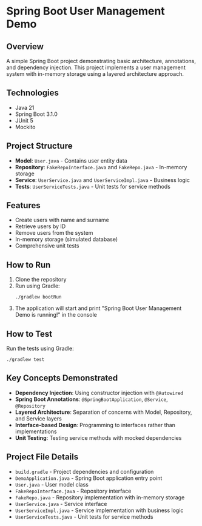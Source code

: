 # Spring Boot User Management Demo

## Overview
A simple Spring Boot project demonstrating basic architecture, annotations, and dependency injection. This project implements a user management system with in-memory storage using a layered architecture approach.

## Technologies
- Java 21
- Spring Boot 3.1.0
- JUnit 5
- Mockito

## Project Structure
- **Model**: `User.java` - Contains user entity data
- **Repository**: `FakeRepoInterface.java` and `FakeRepo.java` - In-memory storage
- **Service**: `UserService.java` and `UserServiceImpl.java` - Business logic
- **Tests**: `UserServiceTests.java` - Unit tests for service methods

## Features
- Create users with name and surname
- Retrieve users by ID
- Remove users from the system
- In-memory storage (simulated database)
- Comprehensive unit tests

## How to Run
1. Clone the repository
2. Run using Gradle:
   ```
   ./gradlew bootRun
   ```
3. The application will start and print "Spring Boot User Management Demo is running!" in the console

## How to Test
Run the tests using Gradle:
```
./gradlew test
```

## Key Concepts Demonstrated
- **Dependency Injection**: Using constructor injection with `@Autowired`
- **Spring Boot Annotations**: `@SpringBootApplication`, `@Service`, `@Repository`
- **Layered Architecture**: Separation of concerns with Model, Repository, and Service layers
- **Interface-based Design**: Programming to interfaces rather than implementations
- **Unit Testing**: Testing service methods with mocked dependencies

## Project File Details
- `build.gradle` - Project dependencies and configuration
- `DemoApplication.java` - Spring Boot application entry point
- `User.java` - User model class
- `FakeRepoInterface.java` - Repository interface
- `FakeRepo.java` - Repository implementation with in-memory storage
- `UserService.java` - Service interface
- `UserServiceImpl.java` - Service implementation with business logic
- `UserServiceTests.java` - Unit tests for service methods
